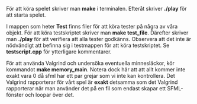För att köra spelet skriver man **make** i terminalen.
Efteråt skriver **./play** för att starta spelet. 


I mappen som heter **Test** finns filer för att köra tester på några av våra objekt. För att köra testskriptet skriver man  **make test_file**. Därefter skriver man **./play** för att verifiera att alla tester godkänns. Observera att det inte är nödvändigt att befinna sig i testmappen för att köra testskriptet. Se **testscript.cpp** för ytterligare kommentarer.

För att använda Valgrind och undersöka eventuella minnesläckor, kör kommandot **make memory_main**.
Notera dock här att att allt kommer inte exakt vara 0 då sfml har ett par grejar som vi inte kan kontrollera.
Det Valgrind rapporterar för vårt spel är **exakt** detsamma som det Valgrind rapporterar när man använder det på en fil som endast skapar ett SFML-fönster och loopar över det.


